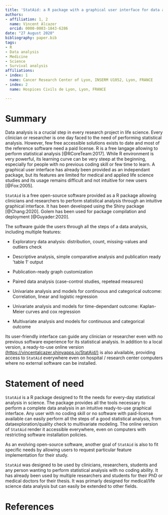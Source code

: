 ```yaml
---
title: 'StatAid: a R package with a graphical user interface for data analysis'
authors:
- affiliation: 1, 2
  name: Vincent Alcazer
  orcid: 0000-0003-1843-6286
date: "27 August 2020"
bibliography: paper.bib
tags:
- R
- Data analysis
- Medicine
- Science
- Survival analysis
affiliations:
- index: 1
  name: Cancer Research Center of Lyon, INSERM U1052, Lyon, FRANCE
- index: 2
  name: Hospices Civils de Lyon, Lyon, FRANCE

---
```


# Summary

Data analysis is a crucial step in every research project in life science. Every clinician or researcher is one day faced to the need of performing statistical analysis. However, few free accessible solutions exists to date and most of the reference software need a paid license. R is a free langage allowing to perform statistical analysis [@RCoreTeam:2017].
While R environment is very powerful, its learning curve can be very steep at the beginning, especially for people with no previous coding skill or few time to learn. A graphical user interface has already been provided as an independant package, but its features are limited for medical and applied life science studies and its usage remains difficult and not intuitive for new users [@Fox:2005]. 

`StatAid` is a free open-source software provided as a R package allowing clinicians and researchers to perform statistical analysis through an intuitive graphical interface. It has been developed  using the Shiny package [@Chang:2020]. Golem has been used for package compilation and deployment [@Guyader:2020].

The software guide the users through all the steps of a data analysis, including multiple features:

- Exploratory data analysis: distribution, count, missing-values and outliers check

- Descriptive analysis, simple comparative analysis and publication ready 'table 1' output 

- Publication-ready graph customization 

- Paired data analysis (case-control studies, repetead measures)

- Univariate analysis and models for continuous and categorical outcome: Correlation, linear and logistic regression 

- Univariate analysis and models for time-dependant outcome: Kaplan-Meier curves and cox regression 

- Multivariate analysis and models for continuous and categorical outcome 

Its user-friendly interface can guide any clinician or researcher even with no previous software experience for its statistical analysis. In addition to a local version, a ready-to-use online version [(https://vincentalcazer.shinyapps.io/StatAid/)](https://vincentalcazer.shinyapps.io/StatAid/) is also alvailable, providing access to `StatAid` everywhere even on hospital / research center computers where no external software can be installed.
 

# Statement of need 

`StatAid` is a R package designed to fit the needs for every-day statistical analysis in science. The package provides all the tools necessary to perform a complete data analysis in an intuitive ready-to-use graphical interface. Any user with no coding skill or no software with paid-license available can easily perform all the steps of a good statistical analysis, from dataexploration/quality check to multivariate modeling. The online version of `StatAid` render it accessible everywhere, even on computers with restricting software installation policies.

As an evolving open-source software, another goal of `StatAid` is also to fit specific needs by allowing users to request particular feature implementation for their study.

`StatAid` was designed to be used by clinicians, researchers, students and any person wanting to perform statistical analysis with no coding ability. It has already been used by multiple researchers and students for their PhD or medical doctors for their thesis. It was primarly designed for medical/life science data analysis but can easily be extended to other fields.


# References